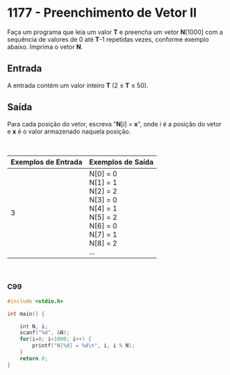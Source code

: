 1177 - Preenchimento de Vetor II
================================

Faça um programa que leia um valor **T** e preencha um vetor **N**\[1000\] com a sequência de valores de 0 até **T**\-1 repetidas vezes, conforme exemplo abaixo. Imprima o vetor **N**.

Entrada
-------

A entrada contém um valor inteiro **T** (2 ≤ **T** ≤ 50).

Saída
-----

Para cada posição do vetor, escreva "**N**\[_i_\] = **x**", onde _i_ é a posição do vetor e **x** é o valor armazenado naquela posição.

&nbsp;

| Exemplos de Entrada | Exemplos de Saída         |
|---------------------|---------------------------|
| 3                   | N\[0\] = 0 <br/> N\[1\] = 1 <br/> N\[2\] = 2 <br/> N\[3\] = 0 <br/> N\[4\] = 1 <br/> N\[5\] = 2 <br/> N\[6\] = 0 <br/> N\[7\] = 1 <br/> N\[8\] = 2 <br/> ... |

&nbsp;

### C99

```c
#include <stdio.h>

int main() {

    int N, i;
    scanf("%d", &N);
    for(i=0; i<1000; i++) {
        printf("N[%d] = %d\n", i, i % N);
    }
    return 0;
}
```
